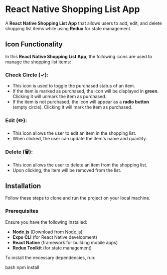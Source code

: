 # React Native Shopping List App

A **React Native Shopping List App** that allows users to add, edit, and delete shopping list items while using **Redux** for state management.
## Icon Functionality

In this **React Native Shopping List App**, the following icons are used to manage the shopping list items:

### **Check Circle (✓):**

- This icon is used to toggle the purchased status of an item.
- If the item is marked as purchased, the icon will be displayed in **green**. Clicking it will unmark the item as purchased.
- If the item is not purchased, the icon will appear as a **radio button** (empty circle). Clicking it will mark the item as purchased.

### **Edit (✏️):**

- This icon allows the user to edit an item in the shopping list.
- When clicked, the user can update the item's name and quantity.

### **Delete (🗑️):**

- This icon allows the user to delete an item from the shopping list.
- Upon clicking, the item will be removed from the list.

## Installation

Follow these steps to clone and run the project on your local machine.

### Prerequisites

Ensure you have the following installed:

- **Node.js** (Download from [Node.js](https://nodejs.org/))
- **Expo CLI** (for React Native development)
- **React Native** (framework for building mobile apps)
- **Redux Toolkit** (for state management)

To install the necessary dependencies, run:

bash
npm install